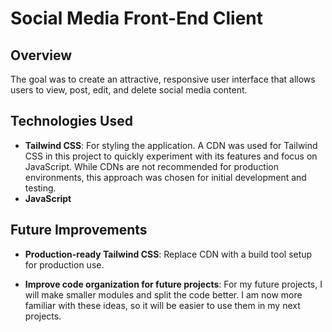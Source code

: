 # Social Media Front-End Client

## Overview

The goal was to create an attractive, responsive user interface that allows users to view, post, edit, and delete social media content.

## Technologies Used

- **Tailwind CSS**: For styling the application. A CDN was used for Tailwind CSS in this project to quickly experiment with its features and focus on JavaScript. While CDNs are not recommended for production environments, this approach was chosen for initial development and testing.
- **JavaScript**

## Future Improvements

- **Production-ready Tailwind CSS**: Replace CDN with a build tool setup for production use.

- **Improve code organization for future projects**:
  For my future projects, I will make smaller modules and split the code better. I am now more familiar with these ideas, so it will be easier to use them in my next projects.
